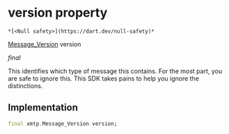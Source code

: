 


# version property




    *[<Null safety>](https://dart.dev/null-safety)*



[Message_Version](https://pub.dev/documentation/xmtp_proto/0.0.1-development/xmtp_proto/Message_Version.html) version
  
_<span class="feature">final</span>_



<p>This identifies which type of message this contains.
For the most part, you are safe to ignore this.
This SDK takes pains to help you ignore the distinctions.</p>



## Implementation

```dart
final xmtp.Message_Version version;
```








